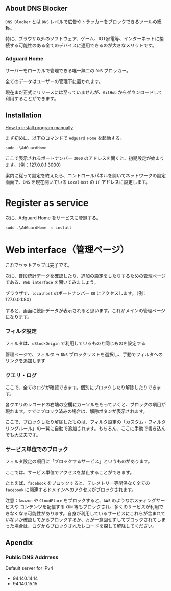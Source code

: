 ## About DNS Blocker

`DNS Blocker` とは `DNS` レベルで広告やトラッカーをブロックできるツールの総称。

特に、ブラウザ以外のソフトウェア、ゲーム、IOT家電等、インターネットに接続する可能性のある全てのデバイスに適用できるのが大きなメリットです。

### Adguard Home

サーバーをローカルで管理できる唯一無二の `DNS` ブロッカー。

全てのデータはユーザーの管理下に置かれます。

現在まだ正式にリリースには至っていませんが、`GitHub` からダウンロードして利用することができます。

## Installation

[How to install program manually](https://github.com/AdguardTeam/AdGuardHome/wiki/Getting-Started)

まず初めに、以下のコマンドで `Adguard Home` を起動する。

```Powershell
sudo .\AdGuardHome
```

ここで表示されるポートナンバー `3000` のアドレスを開くと、初期設定が始まります。（例：127.0.0.1:3000）

案内に従って設定を終えたら、コントロールパネルを開いてネットワークの設定画面で、`DNS` を現在開いている `LocalHost` の `IP` アドレスに設定します。

# Register as service

次に、Adguard Home をサービスに登録する。

```Powershell
sudo .\AdGuardHome -s install
```

# Web interface（管理ページ）

これでセットアップは完了です。

次に、普段統計データを確認したり、追加の設定をしたりするための管理ページである、`Web interface` を開いてみましょう。

ブラウザで、`localhost` のポートナンバー `80` にアクセスします。（例：127.0.0.1:80）

すると、画面に統計データが表示されると思います。これがメインの管理ページになります。

### フィルタ設定

フィルタは、`uBlockOrigin` で利用しているものと同じものを設定する

管理ページで、フィルタ -> `DNS` ブロックリストを選択し、手動でフィルタへのリンクを追加します

### クエリ・ログ

ここで、全てのログが確認できます。個別にブロックしたり解除したりできます。

各クエリのレコードの右端の空欄にカーソルをもっていくと、ブロックの項目が現れます。すでにブロック済みの場合は、解除ボタンが表示されます。

ここで、ブロックしたり解除したものは、フィルタ設定の「カスタム・フィルタリングルール」の一覧に自動で追加されます。もちろん、ここに手動で書き込んでも大丈夫です。

### サービス単位でのブロック

フィルタ設定の項目に「ブロックするサービス」というものがあります。

ここでは、サービス単位でアクセスを禁止することができます。

たとえば、`facebook` をブロックすると、テレメトリー等関係なく全ての `facebook` に関連するドメインへのアクセスがブロックされます。

注意：`Amazon` や `CloudFlare` をブロックすると、`AWS` のようなホスティングサービスや コンテンツを配信する `CDN` 等もブロックされ、多くのサービスが利用できなくなる可能性があります。自身が利用しているサービスにこれらが含まれていないか確認してからブロックするか、万が一意図せずしてブロックされてしまった場合は、ログからブロックされたレコードを探して解除してください。

## Apendix

### Public DNS Addrress

Default server for IPv4
-   94.140.14.14
-   94.140.15.15
